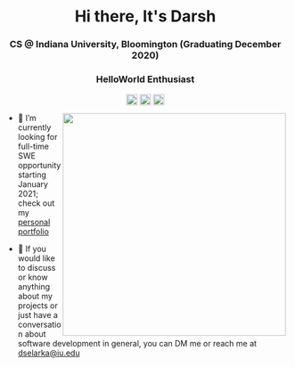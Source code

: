 <h1 align="center">Hi there, It's Darsh</h1>
<h3 align="center">CS @ Indiana University, Bloomington (Graduating December 2020) </h3>
<h3 align="center">HelloWorld Enthusiast</h3>
<p align="center">
<a href=mailto:dselarka@iu.edu target="blank"><img align="center" src=https://cdn.jsdelivr.net/npm/simple-icons@3.0.1/icons/gmail.svg alt="darshselarka1497" height="20" width="20" /></a>
<a href=https://linkedin.com/in/darshselarka target="blank"><img align="center" src=https://cdn.jsdelivr.net/npm/simple-icons@3.0.1/icons/linkedin.svg alt="darshselarka1497" height="20" width="20" /></a>
<a href=https://darshselarka.me target="blank"><img align="center" src=https://cdn.jsdelivr.net/npm/simple-icons@3.0.1/icons/googlechrome.svg alt="darshselarka1497" height="20" width="20" /></a>
</p>
<p>
  <img src="https://user-images.githubusercontent.com/194400/32239666-10da8f34-be63-11e7-928f-c00f552dd2c5.png" width="400" align="right">
  
- 👷‍ I’m currently looking for full-time SWE opportunity starting January 2021; check out my <a href="https://www.darshselarka.me"> personal portfolio</a>

- 💬 If you would like to discuss or know anything about my projects or just have a conversation about software development in general, you can DM me or reach me at dselarka@iu.edu

<!-- - 🚙 Come play Rocket League with me; shoot me a message if you're looking to grind to champ -->
</p>


<!--
**darshselarka1497/darshselarka1497** is a ✨ _special_ ✨ repository because its `README.md` (this file) appears on your GitHub profile.

Here are some ideas to get you started:

- 🔭 I’m currently working on ...
- 🌱 I’m currently learning ...
- 👯 I’m looking to collaborate on ...
- 🤔 I’m looking for help with ...
- 💬 Ask me about ...
- 📫 How to reach me: ...
- 😄 Pronouns: ...
- ⚡ Fun fact: ...
-->
